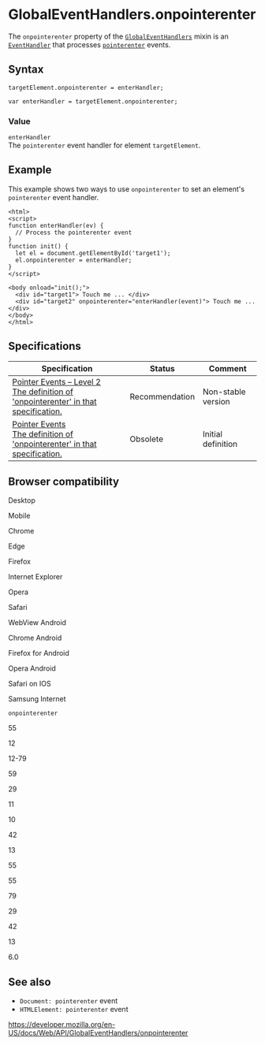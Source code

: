 GlobalEventHandlers.onpointerenter
==================================

The `onpointerenter` property of the [`GlobalEventHandlers`](../globaleventhandlers) mixin is an [`EventHandler`](https://developer.mozilla.org/en-US/docs/Web/Events/Event_handlers) that processes [`pointerenter`](../htmlelement/pointerenter_event) events.

Syntax
------

    targetElement.onpointerenter = enterHandler;

    var enterHandler = targetElement.onpointerenter;

### Value

`enterHandler`  
The `pointerenter` event handler for element `targetElement`.

Example
-------

This example shows two ways to use `onpointerenter` to set an element's `pointerenter` event handler.

    <html>
    <script>
    function enterHandler(ev) {
      // Process the pointerenter event
    }
    function init() {
      let el = document.getElementById('target1');
      el.onpointerenter = enterHandler;
    }
    </script>

    <body onload="init();">
      <div id="target1"> Touch me ... </div>
      <div id="target2" onpointerenter="enterHandler(event)"> Touch me ... </div>
    </body>
    </html>

Specifications
--------------

<table><thead><tr class="header"><th>Specification</th><th>Status</th><th>Comment</th></tr></thead><tbody><tr class="odd"><td><a href="https://www.w3.org/TR/pointerevents2/#dom-globaleventhandlers-onpointerenter">Pointer Events – Level 2<br />
<span class="small">The definition of 'onpointerenter' in that specification.</span></a></td><td><span class="spec-rec">Recommendation</span></td><td>Non-stable version</td></tr><tr class="even"><td><a href="https://www.w3.org/TR/pointerevents1/#widl-GlobalEventHandlers-onpointerenter">Pointer Events<br />
<span class="small">The definition of 'onpointerenter' in that specification.</span></a></td><td><span class="spec-obsolete">Obsolete</span></td><td>Initial definition</td></tr></tbody></table>

Browser compatibility
---------------------

Desktop

Mobile

Chrome

Edge

Firefox

Internet Explorer

Opera

Safari

WebView Android

Chrome Android

Firefox for Android

Opera Android

Safari on IOS

Samsung Internet

`onpointerenter`

55

12

12-79

59

29

11

10

42

13

55

55

79

29

42

13

6.0

See also
--------

-   `Document: pointerenter` event
-   `HTMLElement: pointerenter` event

<a href="https://developer.mozilla.org/en-US/docs/Web/API/GlobalEventHandlers/onpointerenter" class="_attribution-link">https://developer.mozilla.org/en-US/docs/Web/API/GlobalEventHandlers/onpointerenter</a>

